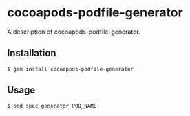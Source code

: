 # cocoapods-podfile-generator

A description of cocoapods-podfile-generator.

## Installation

    $ gem install cocoapods-podfile-generator

## Usage

    $ pod spec generator POD_NAME
